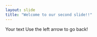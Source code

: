```yaml
---
layout: slide
title: "Welcome to our second slide!!"
---
```

Your text
Use the left arrow to go back!